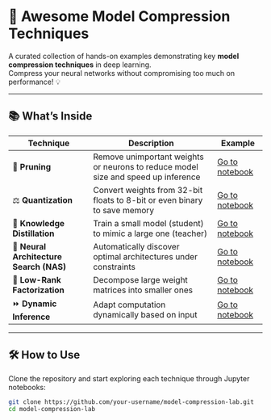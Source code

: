 # 🚀 Awesome Model Compression Techniques

A curated collection of hands-on examples demonstrating key **model compression techniques** in deep learning.  
Compress your neural networks without compromising too much on performance! 💡

---

## 📚 What’s Inside

| Technique | Description | Example |
|----------|-------------|---------|
| 🧹 **Pruning** | Remove unimportant weights or neurons to reduce model size and speed up inference | [Go to notebook](./pruning/) |
| ⚖️ **Quantization** | Convert weights from 32-bit floats to 8-bit or even binary to save memory | [Go to notebook](./quantization/) |
| 🧠 **Knowledge Distillation** | Train a small model (student) to mimic a large one (teacher) | [Go to notebook](./distillation/) |
| 🧬 **Neural Architecture Search (NAS)** | Automatically discover optimal architectures under constraints | [Go to notebook](./nas/) |
| 🔻 **Low-Rank Factorization** | Decompose large weight matrices into smaller ones | [Go to notebook](./lowrank/) |
| ⏩ **Dynamic Inference** | Adapt computation dynamically based on input | [Go to notebook](./dynamic_inference/) |

---

## 🛠️ How to Use

Clone the repository and start exploring each technique through Jupyter notebooks:

```bash
git clone https://github.com/your-username/model-compression-lab.git
cd model-compression-lab
